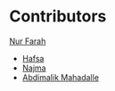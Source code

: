 # Contributors

[Nur Farah](https://github.com/nf0mar)
<!-- Wixii inta ka koreyo waxba haku qorin -->
- [Hafsa](https://github.com/HafsaHajji)
- [Najma](https://github.com/najmiii166)
- [Abdimalik Mahadalle](https://github.com/abdimalik2004)  
